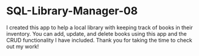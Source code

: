 # SQL-Library-Manager-08
 
I created this app to help a local library with keeping track of books in their inventory. You can add, update, and delete books using 
this app and the CRUD functionality I have included. Thank you for taking the time to check out my work!